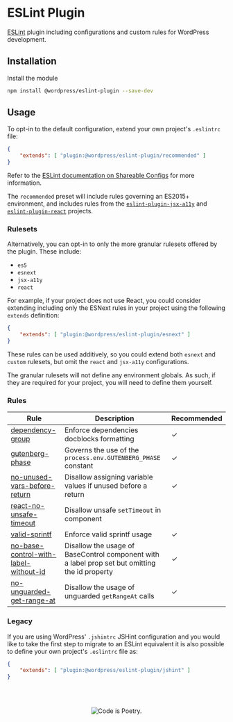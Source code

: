 # ESLint Plugin

[ESLint](https://eslint.org/) plugin including configurations and custom rules for WordPress development.

## Installation

Install the module

```bash
npm install @wordpress/eslint-plugin --save-dev
```

## Usage

To opt-in to the default configuration, extend your own project's `.eslintrc` file:

```json
{
	"extends": [ "plugin:@wordpress/eslint-plugin/recommended" ]
}
```

Refer to the [ESLint documentation on Shareable Configs](http://eslint.org/docs/developer-guide/shareable-configs) for more information.

The `recommended` preset will include rules governing an ES2015+ environment, and includes rules from the [`eslint-plugin-jsx-a11y`](https://github.com/evcohen/eslint-plugin-jsx-a11y) and [`eslint-plugin-react`](https://github.com/yannickcr/eslint-plugin-react) projects.

### Rulesets

Alternatively, you can opt-in to only the more granular rulesets offered by the plugin. These include:

- `es5`
- `esnext`
- `jsx-a11y`
- `react`

For example, if your project does not use React, you could consider extending including only the ESNext rules in your project using the following `extends` definition:

```json
{
	"extends": [ "plugin:@wordpress/eslint-plugin/esnext" ]
}
```

These rules can be used additively, so you could extend both `esnext` and `custom` rulesets, but omit the `react` and `jsx-a11y` configurations.

The granular rulesets will not define any environment globals. As such, if they are required for your project, you will need to define them yourself.

### Rules

Rule|Description|Recommended
---|---|---
[dependency-group](/packages/eslint-plugin/docs/rules/dependency-group.md)|Enforce dependencies docblocks formatting|✓
[gutenberg-phase](docs/rules/gutenberg-phase.md)|Governs the use of the `process.env.GUTENBERG_PHASE` constant|✓
[no-unused-vars-before-return](/packages/eslint-plugin/docs/rules/no-unused-vars-before-return.md)|Disallow assigning variable values if unused before a return|✓
[react-no-unsafe-timeout](/packages/eslint-plugin/docs/rules/react-no-unsafe-timeout.md)|Disallow unsafe `setTimeout` in component|
[valid-sprintf](/packages/eslint-plugin/docs/rules/valid-sprintf.md)|Enforce valid sprintf usage|✓
[no-base-control-with-label-without-id](/packages/eslint-plugin/docs/rules/no-base-control-with-label-without-id.md)| Disallow the usage of BaseControl component with a label prop set but omitting the id property|✓
[no-unguarded-get-range-at](/packages/eslint-plugin/docs/rules/no-unguarded-get-range-at.md)| Disallow the usage of unguarded `getRangeAt` calls|✓

### Legacy

If you are using WordPress' `.jshintrc` JSHint configuration and you would like to take the first step to migrate to an ESLint equivalent it is also possible to define your own project's `.eslintrc` file as:

```json
{
	"extends": [ "plugin:@wordpress/eslint-plugin/jshint" ]
}
```

<br/><br/><p align="center"><img src="https://s.w.org/style/images/codeispoetry.png?1" alt="Code is Poetry." /></p>
